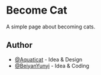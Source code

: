 # Become Cat

A simple page about becoming cats.

## Author

- [@Aquaticat](https://github.com/Aquaticat/) - Idea & Design
- [@BeiyanYunyi](https://github.com/BeiyanYunyi/) - Idea & Coding
